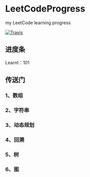 # LeetCodeProgress
my LeetCode learning progress  

[![Travis](https://img.shields.io/badge/language-Python-blue.svg)]()

## 进度条
Learnt：101

## 传送门
### 1、数组

### 2、字符串

### 3、动态规划

### 4、回溯

### 5、树

### 6、图

